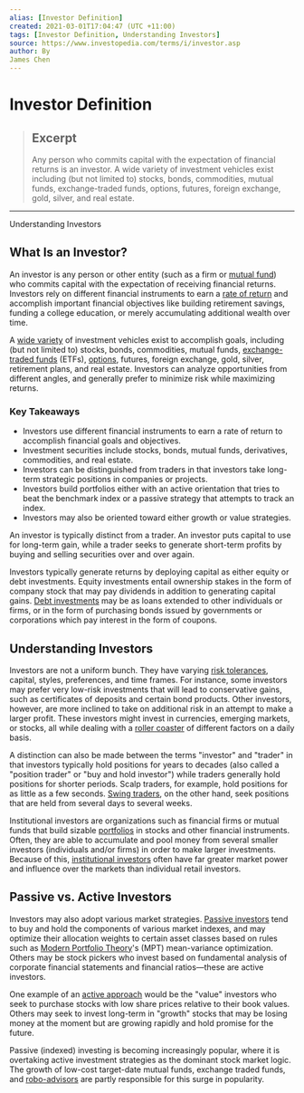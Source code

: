 ```yaml
---
alias: [Investor Definition]
created: 2021-03-01T17:04:47 (UTC +11:00)
tags: [Investor Definition, Understanding Investors]
source: https://www.investopedia.com/terms/i/investor.asp
author: By
James Chen
---
```


# Investor Definition

> ## Excerpt
> Any person who commits capital with the expectation of financial returns is an investor. A wide variety of investment vehicles exist including (but not limited to) stocks, bonds, commodities, mutual funds, exchange-traded funds, options, futures, foreign exchange, gold, silver, and real estate.

---

Understanding Investors
## What Is an Investor?

An investor is any person or other entity (such as a firm or [mutual fund](https://www.investopedia.com/terms/m/mutualfund.asp)) who commits capital with the expectation of receiving financial returns. Investors rely on different financial instruments to earn a [rate of return](https://www.investopedia.com/terms/r/rateofreturn.asp) and accomplish important financial objectives like building retirement savings, funding a college education, or merely accumulating additional wealth over time.

A [wide variety](https://www.investopedia.com/terms/w/wide-variety.asp) of investment vehicles exist to accomplish goals, including (but not limited to) stocks, bonds, commodities, mutual funds, [exchange-traded funds](https://www.investopedia.com/ask/answers/09/mutual-fund-etf.asp) (ETFs), [options](https://www.investopedia.com/articles/active-trading/111115/top-4-apps-option-traders.asp), futures, foreign exchange, gold, silver, retirement plans, and real estate. Investors can analyze opportunities from different angles, and generally prefer to minimize risk while maximizing returns.

### Key Takeaways

-   Investors use different financial instruments to earn a rate of return to accomplish financial goals and objectives.
-   Investment securities include stocks, bonds, mutual funds, derivatives, commodities, and real estate.
-   Investors can be distinguished from traders in that investors take long-term strategic positions in companies or projects.
-   Investors build portfolios either with an active orientation that tries to beat the benchmark index or a passive strategy that attempts to track an index.
-   Investors may also be oriented toward either growth or value strategies.

An investor is typically distinct from a trader. An investor puts capital to use for long-term gain, while a trader seeks to generate short-term profits by buying and selling securities over and over again.

Investors typically generate returns by deploying capital as either equity or debt investments. Equity investments entail ownership stakes in the form of company stock that may pay dividends in addition to generating capital gains. [Debt investments](https://www.investopedia.com/terms/d/debtfinancing.asp) may be as loans extended to other individuals or firms, or in the form of purchasing bonds issued by governments or corporations which pay interest in the form of coupons.

## Understanding Investors

Investors are not a uniform bunch. They have varying [risk tolerances](https://www.investopedia.com/terms/r/risktolerance.asp), capital, styles, preferences, and time frames. For instance, some investors may prefer very low-risk investments that will lead to conservative gains, such as certificates of deposits and certain bond products. Other investors, however, are more inclined to take on additional risk in an attempt to make a larger profit. These investors might invest in currencies, emerging markets, or stocks, all while dealing with a [roller coaster](https://www.investopedia.com/fed-driven-roller-coaster-4707898) of different factors on a daily basis.

A distinction can also be made between the terms "investor" and "trader" in that investors typically hold positions for years to decades (also called a "position trader" or "buy and hold investor") while traders generally hold positions for shorter periods. Scalp traders, for example, hold positions for as little as a few seconds. [Swing traders](https://www.investopedia.com/terms/s/swingtrading.asp), on the other hand, seek positions that are held from several days to several weeks.

Institutional investors are organizations such as financial firms or mutual funds that build sizable [portfolios](https://www.investopedia.com/articles/basics/11/5-popular-portfolio-types.asp) in stocks and other financial instruments. Often, they are able to accumulate and pool money from several smaller investors (individuals and/or firms) in order to make larger investments. Because of this, [institutional investors](https://www.investopedia.com/terms/i/institutionalinvestor.asp) often have far greater market power and influence over the markets than individual retail investors.

## Passive vs. Active Investors

Investors may also adopt various market strategies. [Passive investors](https://www.investopedia.com/terms/p/passiveinvesting.asp) tend to buy and hold the components of various market indexes, and may optimize their allocation weights to certain asset classes based on rules such as [Modern Portfolio Theory](https://www.investopedia.com/managing-wealth/modern-portfolio-theory-why-its-still-hip/)'s (MPT) mean-variance optimization. Others may be stock pickers who invest based on fundamental analysis of corporate financial statements and financial ratios—these are active investors.

One example of an [active approach](https://www.investopedia.com/terms/a/activemanagement.asp) would be the "value" investors who seek to purchase stocks with low share prices relative to their book values. Others may seek to invest long-term in "growth" stocks that may be losing money at the moment but are growing rapidly and hold promise for the future.

Passive (indexed) investing is becoming increasingly popular, where it is overtaking active investment strategies as the dominant stock market logic. The growth of low-cost target-date mutual funds, exchange traded funds, and [robo-advisors](https://www.investopedia.com/terms/r/roboadvisor-roboadviser.asp) are partly responsible for this surge in popularity.
